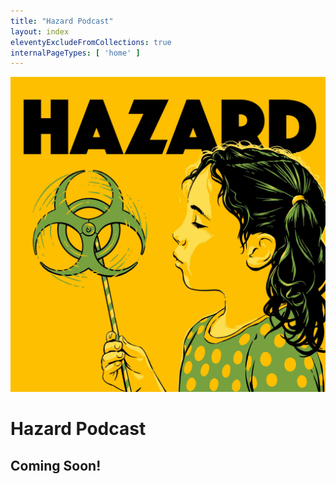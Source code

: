 ```yaml
---
title: "Hazard Podcast"
layout: index
eleventyExcludeFromCollections: true
internalPageTypes: [ 'home' ]
---
```


![Hazard Podcast Logo](../img/HazardCover.jpg)

# Hazard Podcast

## Coming Soon!
